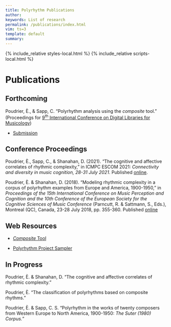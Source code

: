 ```yaml
---
title: Polyrhythm Publications
author: 
keywords: List of research
permalink: /publications/index.html
vim: ts=3
template: default
summary: 
---
```


{% include_relative styles-local.html %}
{% include_relative scripts-local.html %}

# Publications #


## Forthcoming ##

Poudrier, È., & Sapp, C. “Polyrhythm analysis using the _composite_ tool.” (Proceedings for [9<sup>th</sup> International Conference on Digital Libraries for Musicology](https://dlfm.web.ox.ac.uk/))

- [Submission](https://drive.google.com/file/d/18zByOMCHUsygBp9sUs25zT5H5vg8tygO/view?usp=sharing)


## Conference Proceedings ##

Poudrier, È., Sapp, C., & Shanahan, D. (2021). “The cognitive and affective correlates of rhythmic complexity,” in ICMPC ESCOM 2021: _Connectivity and diversity in music cognition, 28-31 July 2021_. Published [online](https://drive.google.com/file/d/1hCtYDdTHfb3Txo2ryT1ZS2JzL8tT5I6U/view).

Poudrier, È. & Shanahan, D. (2018). “Modeling rhythmic complexity in a corpus of polyrhythm examples from Europe and America, 1900-1950,” in _Proceedings of the 15th International Conference on Music Perception and Cognition and the 10th Conference of the European Society for the Cognitive Sciences of Music Conference_ (Parncutt, R. & Sattmann, S., Eds.), Montreal (QC), Canada, 23-28 July 2018, pp. 355-360. Published [online](https://static.unigraz.at/fileadmin/veranstaltungen/music-psychology-conference2018/documents/ICMPC15_ESCOM10%20Proceedings.pdf)


## Web Resources ##

- [_Composite_ Tool](https://doc.verovio.humdrum.org/filter/composite/)

- [Polyrhythm Project Sampler](https://verovio.humdrum.org/?file=poly)


## In Progress ##
	
Poudrier, È. & Shanahan, D. “The cognitive and affective correlates of rhythmic complexity.” 

Poudrier, È. “The classification of polyrhythms based on composite rhythms.” 

Poudrier, È. & Sapp, C. S. “Polyrhythm in the works of twenty composers from Western Europe to North America, 1900-1950: _The Suter (1980) Corpus._”
